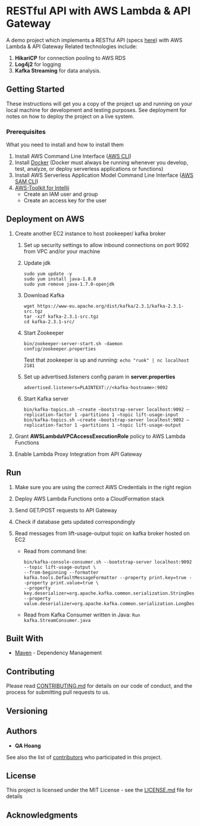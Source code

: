 # RESTful API with AWS Lambda &amp; API Gateway

A demo project which implements a RESTful API (specs [here](https://app.swaggerhub.com/apis/cloud-perf/SkiDataAPI/1.1)) with AWS Lambda &amp; API Gateway 
Related technologies include:

1. **HikariCP** for connection pooling to AWS RDS
2. **Log4j2** for logging
3. **Kafka Streaming** for data analysis.


## Getting Started

These instructions will get you a copy of the project up and running on your local machine for development and testing purposes. See deployment for notes on how to deploy the project on a live system.

### Prerequisites

What you need to install and how to install them

1. Install AWS Command Line Interface ([AWS CLI](https://docs.aws.amazon.com/cli/latest/userguide/cli-chap-install.html))
2. Install [Docker](https://docs.docker.com/install/) (Docker must always be running whenever you develop, test, analyze, or deploy serverless applications or functions)
3. Install AWS Serverless Application Model Command Line Interface ([AWS SAM CLI](https://docs.aws.amazon.com/serverless-application-model/latest/developerguide/serverless-sam-cli-install.html))
4. [AWS-Toolkit for Intellij](https://aws.amazon.com/intellij/)
    * Create an IAM user and group
    * Create an access key for the user
      

## Deployment on AWS

1. Create another EC2 instance to host zookeeper/ kafka broker
    1. Set up security settings to allow inbound connections on port 9092 from VPC and/or your machine
    
    2. Update jdk
        ``` 
        sudo yum update -y
        sudo yum install java-1.8.0
        sudo yum remove java-1.7.0-openjdk
        ```
    
    3. Download Kafka
        ```
        wget https://www-eu.apache.org/dist/kafka/2.3.1/kafka-2.3.1-src.tgz
        tar -xzf kafka-2.3.1-src.tgz
        cd kafka-2.3.1-src/
        ```
        
    4. Start Zookeeper
        ```
        bin/zookeeper-server-start.sh -daemon config/zookeeper.properties
        ```
        
        Test that zookeeper is up and running: `echo "ruok" | nc localhost 2181`
    
    5. Set up advertised.listeners config param in **server.properties**
        
        `advertised.listeners=PLAINTEXT://<kafka-hostname>:9092`
        
    6. Start Kafka server
        ```
        bin/kafka-topics.sh –create –bootstrap-server localhost:9092 –replication-factor 1 –partitions 1 –topic lift-usage-input
        bin/kafka-topics.sh –create –bootstrap-server localhost:9092 –replication-factor 1 –partitions 1 –topic lift-usage-output
        ```

2. Grant **AWSLambdaVPCAccessExecutionRole** policy to AWS Lambda Functions
3. Enable Lambda Proxy Integration from API Gateway

## Run

1. Make sure you are using the correct AWS Credentials in the right region
2. Deploy AWS Lambda Functions onto a CloudFormation stack
3. Send GET/POST requests to API Gateway
4. Check if database gets updated correspondingly
5. Read messages from lift-usage-output topic on kafka broker hosted on EC2
    
    * Read from command line:
      ```
      bin/kafka-console-consumer.sh --bootstrap-server localhost:9092 --topic lift-usage-output \
      --from-beginning --formatter kafka.tools.DefaultMessageFormatter --property print.key=true --property print.value=true \
      --property key.deserializer=org.apache.kafka.common.serialization.StringDeserializer --property value.deserializer=org.apache.kafka.common.serialization.LongDeserializer
      ```
    * Read from Kafka Consumer written in Java: `Run kafka.StreamConsumer.java`

## Built With

* [Maven](https://maven.apache.org/) - Dependency Management

## Contributing

Please read [CONTRIBUTING.md]() for details on our code of conduct, and the process for submitting pull requests to us.

## Versioning
 

## Authors

* **QA Hoang**

See also the list of [contributors]() who participated in this project.

## License

This project is licensed under the MIT License - see the [LICENSE.md](LICENSE.md) file for details

## Acknowledgments